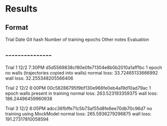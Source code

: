 # Results

## Format
Trial
Date
Git hash
Number of training epochs
Other notes
Evaluation

## ---------------

Trial 1
12/2 7:30PM
d5d5569838cf80e0fe71304e8b0b2010a1aff1bc
1 epoch
no walls (trajectories copied into walls)
normal loss: 33.72465133666992
wall loss: 32.255348205566406

Trial 2
12/2 8:00PM
00c58286795f9bf130e966fe0eb4a19d10ad79ac
1 epoch
walls present in training
normal loss: 263.523193359375
wall loss: 186.24496459960938

Trial 3
12/2 8:05PM
adcc36fbffe71c5b73af55d8fe6ee70db70c96d7
no training 
using MockModel
normal loss: 265.5936279296875
wall loss: 191.27317810058594


